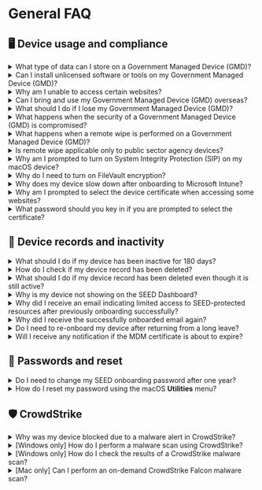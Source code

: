 # General FAQ

## 🖥 Device usage and compliance

<details>
  <summary>What type of data can I store on a Government Managed Device (GMD)?</summary>
  GMDs are intended to facilitate development work for accessing GCC 2.0 and SGTS securely.  
  Do not store production or live data on GMDs.
</details>

<details>
  <summary>Can I install unlicensed software or tools on my Government Managed Device (GMD)?</summary>
  Installing unlicensed software is strictly prohibited.  
  Use your organisation’s process to request legitimate software.  
  Refer to [Terms and policies](/../additional-resources/terms-and-policies.md) for details.
</details>

<details>
  <summary>Why am I unable to access certain websites?</summary>
  If you are experiencing access issues, use <a href="https://radar.cloudflare.com/security-and-attacks"> Cloudflare Radar </a> to investigate.  
  Enter the domain you are trying to access and view the network/security report.
</details>

<details>
  <summary>Can I bring and use my Government Managed Device (GMD) overseas?</summary>
  You should assess the risk and seek approval from your Reporting Officer (RO) before bringing your device overseas.
</details>

<details>
  <summary>What should I do if I lose my Government Managed Device (GMD)?</summary>
  1. Notify your manager and operations manager to approve data deletion.  
  2. <a href="https://go.gov.sg/seed-techpass-support"> Raise a support request </a> to notify the SEED team.  
  3. Mention any sensitive data to prioritise remote wiping.  
  4. Attach manager approvals to the request.
</details>

<details>
  <summary>What happens when the security of a Government Managed Device (GMD) is compromised?</summary>
  SEED will contact the user to disconnect the device.  
  Once the owner and manager approve, SEED will initiate a remote wipe.  
  > **Note**: The device must be powered on and connected to the internet for the wipe to succeed.
</details>

<details>
  <summary>What happens when a remote wipe is performed on a Government Managed Device (GMD)?</summary>
  Remote wipe erases all data on the device.  
  It is only performed in cases of theft, loss, or a confirmed security compromise.
</details>

<details>
  <summary>Is remote wipe applicable only to public sector agency devices?</summary>
  No. Remote wipe can be performed on any lost or compromised GMD to prevent data breaches.
</details>

<details>
  <summary>Why am I prompted to turn on System Integrity Protection (SIP) on my macOS device?</summary>
  This is a SEED policy requirement.  
  SIP enhances macOS security by preventing unauthorised modifications to protected system files and folders.
</details>

<details>
  <summary>Why do I need to turn on FileVault encryption?</summary>
  FileVault encryption protects your device and ensures compliance with SEED policies.
</details>

<details>
  <summary>Why does my device slow down after onboarding to Microsoft Intune?</summary>
  SEED uses Microsoft Defender for Endpoint.  
  Other antivirus software may cause performance issues.  
  Disable or uninstall any non-Microsoft antivirus software.
</details>

<details>
  <summary>Why am I prompted to select the device certificate when accessing some websites?</summary>
  Due to the device compliance check policy, during the Entra ID authentication, you will be prompted the select the device certificate which will be checked for the valid MDM certificate on your machine. 
  Afterwards, you will be given access to your application if your device is compliant.
</details>

<details>
  <summary>What password should you key in if you are prompted to select the certificate?</summary>
  Select the device certificate when prompted and click OK.
  
  ![device cert](/images/device-cert1.png)
  
  Type in your local mac password and click on “Always Allow”.
  
  ![device cert](/images/device-cert2.png)
  
  You might be prompted to enter the password multiple times (1-3 times), make sure to click on “Always Allow”.
  Note: Selecting of certificate is not required if the MacOS is joined to Entra (Registered with Platform SSO)
</details>

## 🔁 Device records and inactivity

<details>
  <summary>What should I do if my device has been inactive for 180 days?</summary>
  If you no longer require the device for SEED access, please offboard it.  
  If you still require access, email enquiries_seed@tech.gov.sg for assistance.
</details>

<details>
  <summary>How do I check if my device record has been deleted?</summary>
  Log in to the <a href="https://dashboard.seed.tech.gov.sg/"> SEED Dashboard </a> to check your device records.
</details>

<details>
  <summary>What should I do if my device record has been deleted even though it is still active?</summary>
  Email enquiries_seed@tech.gov.sg for assistance.
</details>

<details>
  <summary>Why is my device not showing on the SEED Dashboard?</summary>
  Your TechPass account may not be linked to your SEED device due to an onboarding or account termination issue.  
  Offboard and re-onboard your device, or <a href="https://go.gov.sg/seed-techpass-support"> raise a support request </a>.
</details>

<details>
  <summary>Why did I receive an email indicating limited access to SEED-protected resources after previously onboarding successfully?</summary>
  SEED may have detected device configuration issues (e.g. unhealthy Microsoft Defender).  
  Offboard the device if no longer needed, or <a href="https://go.gov.sg/seed-techpass-support"> raise a support request </a>.
</details>

<details>
  <summary>Why did I receive the successfully onboarded email again?</summary>
  This may happen if configuration services were temporarily misconfigured and restored.
</details>

<details>
  <summary>Do I need to re-onboard my device after returning from a long leave?</summary>
  If your GMD has not been logged into for 90 consecutive days, it may be marked inactive and removed from Intune.  
  This does not wipe your device, but SEED will no longer be able to monitor or manage it.
</details>

<details>
  <summary>Will I receive any notification if the MDM certificate is about to expire?</summary>
  No, you will not receive any notification when your MDM certificate is expiring.
</details>

## 🔑 Passwords and reset

<details>
  <summary>Do I need to change my SEED onboarding password after one year?</summary>
  Yes. The password requirements are:
  - At least 12 characters
  - Cannot reuse the previous 3 passwords
  - Cannot contain the same character consecutively
  - Cannot have three sequential characters
  - Must contain at least one number and one alphabetic character
</details>

<details>
  <summary>How do I reset my password using the macOS <b>Utilities</b> menu?</summary>
  Refer to the following image:  
  
  ![reset_password](/images/reset-password-utiliy.png)
</details>

## 🛡️ CrowdStrike

<details>
  <summary>Why was my device blocked due to a malware alert in CrowdStrike?</summary>
  Your device will be blocked if you have malware alerts on CrowdStrike.  
  No action is required from you. The SEED team will review your ticke, and your device will be unblocked after the assessment is completed.  
  Please <a href="https://go.gov.sg/seed-techpass-support"> raise a support request </a> if you are not unblocked automatically.
</details>

<details>
  <summary>[Windows only] How do I perform a malware scan using CrowdStrike?</summary>
  Right-click the drive → Click **Show more options** → Click **CrowdStrike Falcon malware scan** → Click **Scan**.  
  A pop-up window will appear at the lower-right corner.
  
  ![image](/images/cs1.png)

  You will see a pop up window on the right hand corner.
  
  ![image](/images/cs2.png)
  
</details>

<details>
  <summary>[Windows only] How do I check the results of a CrowdStrike malware scan?</summary>
  Go to your Desktop → Right-click and select **Show more options** → Click **CrowdStrike Falcon malware scan** → Click **See results of last scan**.  

  ![image](/images/cs3.png)
  
  You should see the status as **Completed**.

  ![image](/images/cs4.png)
  
</details>

<details>
  <summary>[Mac only] Can I perform an on-demand CrowdStrike Falcon malware scan?</summary>
  No. Falcon On-Demand Scan is not applicable for macOS.  
  <a href="/assets/falcon-on-demand-mac.pdf" download>Download the Falcon On-Demand Scan guide for Mac (PDF)</a>
for more information.
</details>


